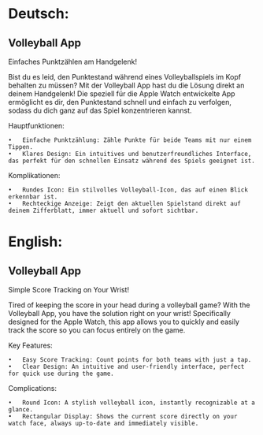 # Deutsch:

## Volleyball App
Einfaches Punktzählen am Handgelenk!

Bist du es leid, den Punktestand während eines Volleyballspiels im Kopf behalten zu müssen? Mit der Volleyball App hast du die Lösung direkt an deinem Handgelenk! Die speziell für die Apple Watch entwickelte App ermöglicht es dir, den Punktestand schnell und einfach zu verfolgen, sodass du dich ganz auf das Spiel konzentrieren kannst.

Hauptfunktionen:

	•	Einfache Punktzählung: Zähle Punkte für beide Teams mit nur einem Tippen.
	•	Klares Design: Ein intuitives und benutzerfreundliches Interface, das perfekt für den schnellen Einsatz während des Spiels geeignet ist.
	
Komplikationen:

	•	Rundes Icon: Ein stilvolles Volleyball-Icon, das auf einen Blick erkennbar ist.
	•	Rechteckige Anzeige: Zeigt den aktuellen Spielstand direkt auf deinem Zifferblatt, immer aktuell und sofort sichtbar.


# English:

## Volleyball App

Simple Score Tracking on Your Wrist!

Tired of keeping the score in your head during a volleyball game? With the Volleyball App, you have the solution right on your wrist! Specifically designed for the Apple Watch, this app allows you to quickly and easily track the score so you can focus entirely on the game.

Key Features:

	•	Easy Score Tracking: Count points for both teams with just a tap.
	•	Clear Design: An intuitive and user-friendly interface, perfect for quick use during the game.

Complications:

	•	Round Icon: A stylish volleyball icon, instantly recognizable at a glance.
	•	Rectangular Display: Shows the current score directly on your watch face, always up-to-date and immediately visible.
